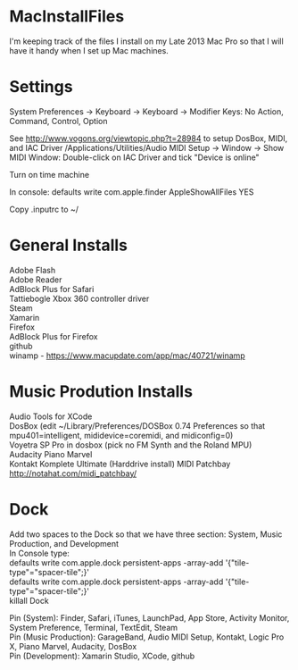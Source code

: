 MacInstallFiles
===============

I'm keeping track of the files I install on my Late 2013 Mac Pro so that I will have it handy when I set up Mac machines.

Settings
========
System Preferences -> Keyboard -> Keyboard -> Modifier Keys: No Action, Command, Control, Option

See http://www.vogons.org/viewtopic.php?t=28984 to setup DosBox, MIDI, and IAC Driver
/Applications/Utilities/Audio MIDI Setup -> Window -> Show MIDI Window: Double-click on IAC Driver and tick "Device is online"

Turn on time machine

In console: defaults write com.apple.finder AppleShowAllFiles YES

Copy .inputrc to ~/

General Installs
================
Adobe Flash  
Adobe Reader  
AdBlock Plus for Safari  
Tattiebogle Xbox 360 controller driver  
Steam  
Xamarin  
Firefox  
AdBlock Plus for Firefox  
github  
winamp - https://www.macupdate.com/app/mac/40721/winamp

Music Prodution Installs
========================
Audio Tools for XCode  
DosBox (edit ~/Library/Preferences/DOSBox 0.74 Preferences so that mpu401=intelligent, mididevice=coremidi, and midiconfig=0)  
Voyetra SP Pro in dosbox (pick no FM Synth and the Roland MPU)  
Audacity
Piano Marvel  
Kontakt Komplete Ultimate (Harddrive install) 
MIDI Patchbay http://notahat.com/midi_patchbay/


Dock
====
Add two spaces to the Dock so that we have three section: System, Music Production, and Development  
In Console type:  
defaults write com.apple.dock persistent-apps -array-add '{"tile-type"="spacer-tile";}'  
defaults write com.apple.dock persistent-apps -array-add '{"tile-type"="spacer-tile";}'  
killall Dock  

Pin (System): Finder, Safari, iTunes, LaunchPad, App Store, Activity Monitor, System Preference, Terminal, TextEdit, Steam  
Pin (Music Production): GarageBand, Audio MIDI Setup, Kontakt, Logic Pro X, Piano Marvel, Audacity, DosBox  
Pin (Development): Xamarin Studio, XCode, github 
